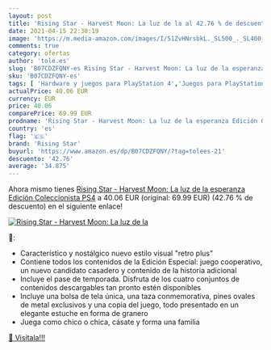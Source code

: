 ```yaml
---
layout: post
title: 'Rising Star - Harvest Moon: La luz de la al 42.76 % de descuento'
date: 2021-04-15 22:30:19
image: 'https://m.media-amazon.com/images/I/51ZvHNrsbkL._SL500_._SL400_.jpg'
comments: true
category: ofertas
author: 'tole.es'
slug: 'B07CDZFQNY-es Rising Star - Harvest Moon: La luz de la esperanza Edición...'
sku: 'B07CDZFQNY-es'
tags: [ 'Hardware y juegos para PlayStation 4','Juegos para PlayStation 4','Videojuegos','ps4','rising star', ]
actualPrice: 40.06 EUR
currency: EUR
price: 40.06
comparePrice: 69.99 EUR
prodname: 'Rising Star - Harvest Moon: La luz de la esperanza Edición Coleccionista PS4'
country: 'es'
flag: '🇪🇸'
brand: 'Rising Star'
buyurl: 'https://www.amazon.es/dp/B07CDZFQNY/?tag=tolees-21'
descuento: '42.76'
average: '34.875'
---
```


Ahora mismo tienes [Rising Star - Harvest Moon: La luz de la esperanza Edición Coleccionista PS4](https://www.amazon.es/dp/B07CDZFQNY/?tag=tolees-21) a 40.06 EUR (original: 69.99 EUR) (42.76 %  de descuento) en el siguiente enlace!

[![Rising Star - Harvest Moon: La luz de la](https://m.media-amazon.com/images/I/51ZvHNrsbkL._SL500_._SL400_.jpg)](https://www.amazon.es/dp/B07CDZFQNY/?tag=tolees-21)

🔎:

- Característico y nostálgico nuevo estilo visual "retro plus"
- Contiene todos los contenidos de la Edición Especial: juego cooperativo, un nuevo candidato casadero y contenido de la historia adicional
- Incluye el pase de temporada. Disfruta de los cuatro conjuntos de contenidos descargables tan pronto estén disponibles
- Incluye una bolsa de tela única, una taza conmemorativa, pines ovales de metal exclusivos y una copia del juego, todo presentado en un elegante estuche en forma de granero
- Juega como chico o chica, cásate y forma una familia

[🛒 Visítala!!!](https://www.amazon.es/dp/B07CDZFQNY/?tag=tolees-21)
